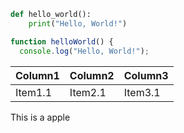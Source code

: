 ```python
def hello_world():
    print("Hello, World!")
```

```js
function helloWorld() {
  console.log("Hello, World!");

```

| Column1 | Column2 | Column3 |
| ------- | ------- | ------- |
| Item1.1 | Item2.1 | Item3.1 |

This is a apple
